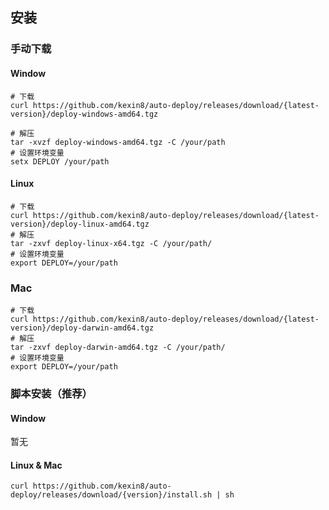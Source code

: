 ## 安装

### 手动下载

#### Window
```shell
# 下载
curl https://github.com/kexin8/auto-deploy/releases/download/{latest-version}/deploy-windows-amd64.tgz

# 解压
tar -xvzf deploy-windows-amd64.tgz -C /your/path
# 设置环境变量
setx DEPLOY /your/path
```

#### Linux
```shell
# 下载
curl https://github.com/kexin8/auto-deploy/releases/download/{latest-version}/deploy-linux-amd64.tgz
# 解压
tar -zxvf deploy-linux-x64.tgz -C /your/path/
# 设置环境变量
export DEPLOY=/your/path
```

### Mac
```shell
# 下载
curl https://github.com/kexin8/auto-deploy/releases/download/{latest-version}/deploy-darwin-amd64.tgz
# 解压
tar -zxvf deploy-darwin-amd64.tgz -C /your/path/
# 设置环境变量
export DEPLOY=/your/path
```

### 脚本安装（推荐）

#### Window

暂无

#### Linux & Mac
```shell
curl https://github.com/kexin8/auto-deploy/releases/download/{version}/install.sh | sh
```
